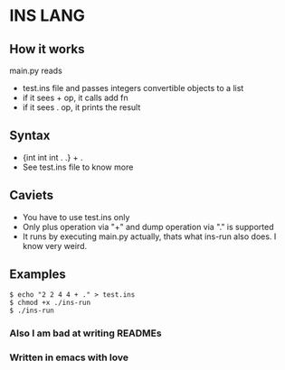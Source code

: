 # INS LANG

## How it works
main.py reads
- test.ins file and passes integers convertible objects to a list
- if it sees + op, it calls add fn
- if it sees . op, it prints the result

## Syntax
- {int int int . .} + .
- See test.ins file to know more

## Caviets
- You have to use test.ins only
- Only plus operation via "+" and dump operation via "." is supported
- It runs by executing main.py actually, thats what ins-run also does. I know very weird.

## Examples
```
$ echo "2 2 4 4 + ." > test.ins
$ chmod +x ./ins-run
$ ./ins-run
```

### Also I am bad at writing READMEs
### Written in emacs with love <peace>

